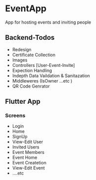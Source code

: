 # EventApp
<p> App for hosting events and inviting people </p>  

## Backend-Todos
- Redesign 
- Certificate Collection
- Images
- Controllers [User-Event-Invite]
- Expection Handling
- Indepth Data Vaildation & Sanitazation
- Middleweres (IsOwner ...etc )
- QR Code Genrator


## Flutter App
### Screens
- Login
- Home
- SignUp
- View-Edit User
- Invited Users
- Event Members
- Event Home
- Event Createtion
- View-Edit Event
- ....etc






